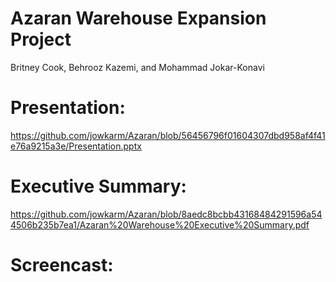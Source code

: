 # Azaran Warehouse Expansion Project
  Britney Cook, Behrooz Kazemi, and Mohammad Jokar-Konavi 

# Presentation:
https://github.com/jowkarm/Azaran/blob/56456796f01604307dbd958af4f41e76a9215a3e/Presentation.pptx

# Executive Summary:
https://github.com/jowkarm/Azaran/blob/8aedc8bcbb43168484291596a544506b235b7ea1/Azaran%20Warehouse%20Executive%20Summary.pdf

# Screencast:




